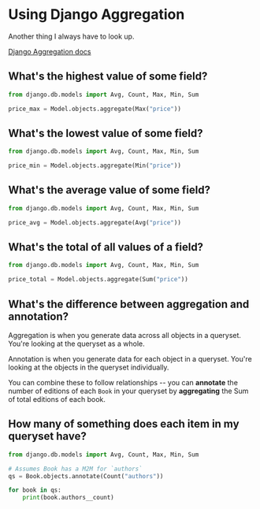 # Using Django Aggregation

Another thing I always have to look up.

[Django Aggregation docs](https://docs.djangoproject.com/en/3.1/topics/db/aggregation/)

## What's the highest value of some field?

```python
from django.db.models import Avg, Count, Max, Min, Sum

price_max = Model.objects.aggregate(Max("price"))
```

## What's the lowest value of some field?

```python
from django.db.models import Avg, Count, Max, Min, Sum

price_min = Model.objects.aggregate(Min("price"))
```

## What's the average value of some field?

```python
from django.db.models import Avg, Count, Max, Min, Sum

price_avg = Model.objects.aggregate(Avg("price"))
```

## What's the total of all values of a field?

```python
from django.db.models import Avg, Count, Max, Min, Sum

price_total = Model.objects.aggregate(Sum("price"))
```

## What's the difference between aggregation and annotation?

Aggregation is when you generate data across all objects in a queryset. You're looking at the queryset as a whole.

Annotation is when you generate data for each object in a queryset. You're looking at the objects in the queryset individually.

You can combine these to follow relationships -- you can **annotate** the number of editions of each `Book` in your queryset by **aggregating** the Sum of total editions of each book.

## How many of something does each item in my queryset have?

```python
from django.db.models import Avg, Count, Max, Min, Sum

# Assumes Book has a M2M for `authors`
qs = Book.objects.annotate(Count("authors"))

for book in qs:
    print(book.authors__count)
```
